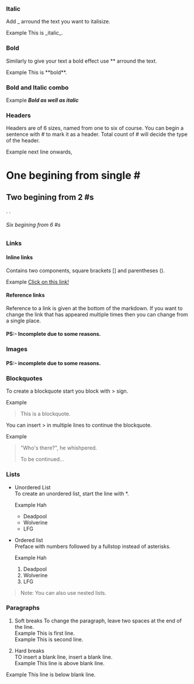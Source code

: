 ### Italic

Add _ arround the text you want to italisize.

Example This is \_italic_.

### Bold

Similarly to give your text a bold effect use ** arround the text.

Example This is **bold\*\*.

### Bold and Italic combo

Example _**Bold as well as italic**_

### Headers

Headers are of 6 sizes, named from one to six of course. You can begin a sentence with # to mark it as a header. Total count of # will decide the type of the header.

Example next line onwards,

# One begining from single # #

## Two begining from 2 #s

.
.

###### Six begining from 6 #s

### Links

#### Inline links

Contains two components, square brackets [] and parentheses ().

Example [Click on this link!](vim.md)

#### Reference links

Reference to a link is given at the bottom of the markdown. If you want to change the link that has appeared multiple times then you can change from a single place.

#### PS:- Incomplete due to some reasons.

### Images
#### PS:- incomplete due to some reasons.

### Blockquotes
To create a blockquote start you block with > sign.

Example
> This is a blockquote.

You can insert > in multiple lines to continue the blockquote.

Example
>"Who's there?", he whishpered.
>
>To be continued...

### Lists
* Unordered List  
  To create an unordered list, start the line with *.

  Example Hah
  * Deadpool  
  * Wolverine  
  * LFG  

* Ordered list  
  Preface with numbers followed by a fullstop instead of asterisks.

  Example Hah
  1. Deadpool
  2. Wolverine
  3. LFG

> Note: You can also use nested lists.

### Paragraphs
1. Soft breaks
 To change the paragraph, leave two spaces at the end of the line.  
 Example This is first line.  
 Example This is second line.

2. Hard breaks  
 TO insert a blank line, insert a blank line.  
 Example This line is above blank line.

 Example This line is below blank line.
